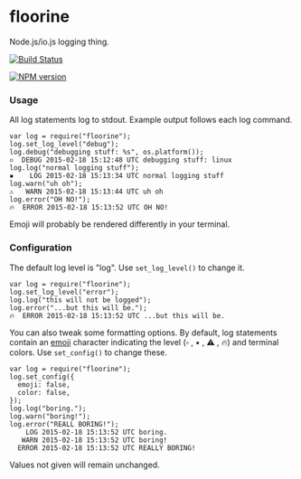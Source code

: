 # floorine

Node.js/io.js logging thing.

[![Build Status](https://travis-ci.org/Floobits/floorine.svg)](https://travis-ci.org/Floobits/floorine)

[![NPM version](https://badge.fury.io/js/floorine.svg)](http://badge.fury.io/js/floorine)


### Usage

All log statements log to stdout. Example output follows each log command.

    var log = require("floorine");
    log.set_log_level("debug");
    log.debug("debugging stuff: %s", os.platform());
    ▫️  DEBUG 2015-02-18 15:12:48 UTC debugging stuff: linux
    log.log("normal logging stuff");
    ▪️    LOG 2015-02-18 15:13:34 UTC normal logging stuff
    log.warn("uh oh");
    ⚠️   WARN 2015-02-18 15:13:44 UTC uh oh
    log.error("OH NO!");
    🔥  ERROR 2015-02-18 15:13:52 UTC OH NO!

Emoji will probably be rendered differently in your terminal.

### Configuration

The default log level is "log". Use `set_log_level()` to change it.

    var log = require("floorine");
    log.set_log_level("error");
    log.log("this will not be logged");
    log.error("...but this will be.");
    🔥  ERROR 2015-02-18 15:13:52 UTC ...but this will be.

You can also tweak some formatting options. By default, log statements contain an [emoji](https://en.wikipedia.org/wiki/Emoji) character indicating the level (▫️ , ▪️ , ⚠️ , 🔥) and terminal colors. Use `set_config()` to change these.

    var log = require("floorine");
    log.set_config({
      emoji: false,
      color: false,
    });
    log.log("boring.");
    log.warn("boring!");
    log.error("REALL BORING!");
        LOG 2015-02-18 15:13:52 UTC boring.
       WARN 2015-02-18 15:13:52 UTC boring!
      ERROR 2015-02-18 15:13:52 UTC REALLY BORING!

Values not given will remain unchanged.
